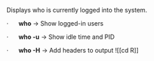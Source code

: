Displays who is currently logged into the system.

·      **who** → Show logged-in users

·      **who -u** → Show idle time and PID

·      **who -H** → Add headers to output
![[cd R]]